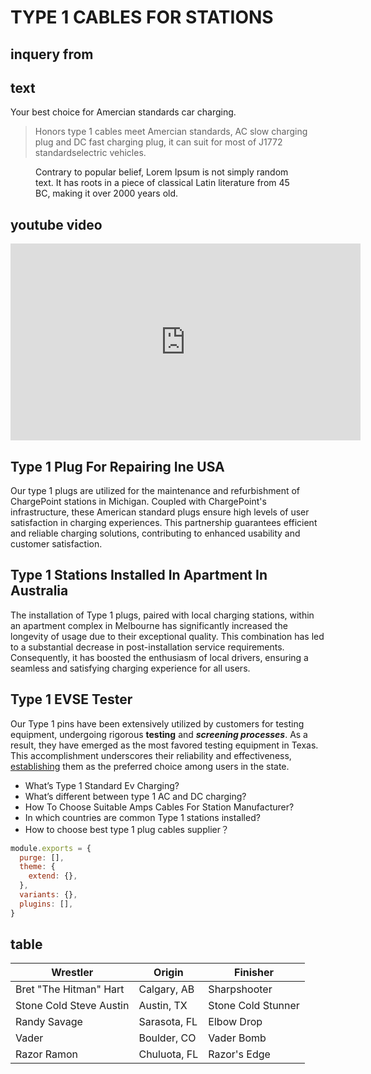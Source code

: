 # TYPE 1 CABLES FOR STATIONS

## inquery from 

<InqueryForm></InqueryForm>

## text

Your best choice for Amercian standards car charging.

> Honors type 1 cables meet Amercian standards, AC slow charging plug and DC fast charging plug, it can suit for most of J1772 standardselectric vehicles.

<figure>
    <img src="https://images.unsplash.com/photo-1556740758-90de374c12ad?ixlib=rb-1.2.1&amp;ixid=eyJhcHBfaWQiOjEyMDd9&amp;auto=format&amp;fit=crop&amp;w=1000&amp;q=80" alt="" />
    <figcaption>Contrary to popular belief, Lorem Ipsum is not simply random text. It has roots in a piece of classical Latin literature from 45 BC, making it over 2000 years old.</figcaption>
</figure>

## youtube video

<iframe class="mx-auto" width="560" height="315" src="https://www.youtube.com/embed/TQUn5HLyyE4?si=lAP079qxksX-okvk" title="YouTube video player" frameborder="0" allow="accelerometer; autoplay; clipboard-write; encrypted-media; gyroscope; picture-in-picture; web-share" referrerpolicy="strict-origin-when-cross-origin" allowfullscreen></iframe>

## Type 1 Plug For Repairing Ine USA

Our type 1 plugs are utilized for the maintenance and refurbishment of ChargePoint stations in Michigan. Coupled with ChargePoint's infrastructure, these American standard plugs ensure high levels of user satisfaction in charging experiences. This partnership guarantees efficient and reliable charging solutions, contributing to enhanced usability and customer satisfaction.

##  Type 1 Stations Installed In Apartment In Australia

The installation of Type 1 plugs, paired with local charging stations, within an apartment complex in Melbourne has significantly increased the longevity of usage due to their exceptional quality. This combination has led to a substantial decrease in post-installation service requirements. Consequently, it has boosted the enthusiasm of local drivers, ensuring a seamless and satisfying charging experience for all users.

## Type 1 EVSE Tester

Our Type 1 pins have been extensively utilized by customers for testing equipment, undergoing rigorous **testing** and ***screening processes***. As a result, they have emerged as the most favored testing equipment in Texas. This accomplishment underscores their reliability and effectiveness, [establishing](#foo) them as the preferred choice among users in the state.


* What’s Type 1 Standard Ev Charging?
* What’s different between type 1 AC and DC charging?
* How To Choose Suitable Amps Cables For Station Manufacturer?
* In which countries are common Type 1 stations installed?
* How to choose best type 1 plug cables supplier？

```js
module.exports = {
  purge: [],
  theme: {
    extend: {},
  },
  variants: {},
  plugins: [],
}
```

## table

<table>
<thead>
    <tr>
    <th>Wrestler</th>
    <th>Origin</th>
    <th>Finisher</th>
    </tr>
</thead>
<tbody>
    <tr>
    <td>Bret "The Hitman" Hart</td>
    <td>Calgary, AB</td>
    <td>Sharpshooter</td>
    </tr>
    <tr>
    <td>Stone Cold Steve Austin</td>
    <td>Austin, TX</td>
    <td>Stone Cold Stunner</td>
    </tr>
    <tr>
    <td>Randy Savage</td>
    <td>Sarasota, FL</td>
    <td>Elbow Drop</td>
    </tr>
    <tr>
    <td>Vader</td>
    <td>Boulder, CO</td>
    <td>Vader Bomb</td>
    </tr>
    <tr>
    <td>Razor Ramon</td>
    <td>Chuluota, FL</td>
    <td>Razor's Edge</td>
    </tr>
</tbody>
</table>


<script setup>
import InqueryForm from '@/components/InqueryForm.vue';
</script>